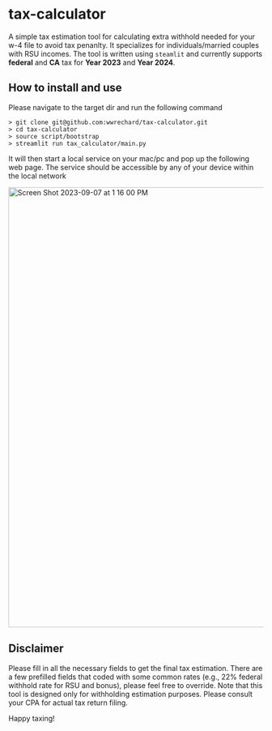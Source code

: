# tax-calculator
A simple tax estimation tool for calculating extra withhold needed for your w-4 file to avoid tax penanlty. It specializes for individuals/married couples with RSU incomes. The tool is written using `steamlit` and currently supports __federal__ and __CA__ tax for __Year 2023__ and __Year 2024__.

## How to install and use 
Please navigate to the target dir and run the following command
```
> git clone git@github.com:wwrechard/tax-calculator.git
> cd tax-calculator
> source script/bootstrap
> streamlit run tax_calculator/main.py
```
It will then start a local service on your mac/pc and pop up the following web page. The service should be accessible by any of your device within the local network

<img width="869" alt="Screen Shot 2023-09-07 at 1 16 00 PM" src="https://github.com/wwrechard/tax-calculator/assets/8441202/301c19bf-ec81-4ab1-9ad1-30f913b8858a">

## Disclaimer
Please fill in all the necessary fields to get the final tax estimation. There are a few prefilled fields that coded with some common rates (e.g., 22% federal withhold rate for RSU and bonus), please feel free to override. Note that this tool is designed only for withholding estimation purposes. Please consult your CPA for actual tax return filing. 

Happy taxing!



